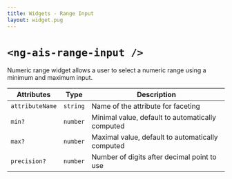 ```yaml
---
title: Widgets - Range Input
layout: widget.pug
---
```


# `<ng-ais-range-input />`

Numeric range widget allows a user to select a numeric range using a minimum and maximum input.

| Attributes       | Type       | Description
| -                | -          | -
| `attributeName`  | `string`   | Name of the attribute for faceting
| `min?`           | `number`   | Minimal value, default to automatically computed
| `max?`           | `number`   | Maximal value, default to automatically computed
| `precision?`     | `number`   | Number of digits after decimal point to use
